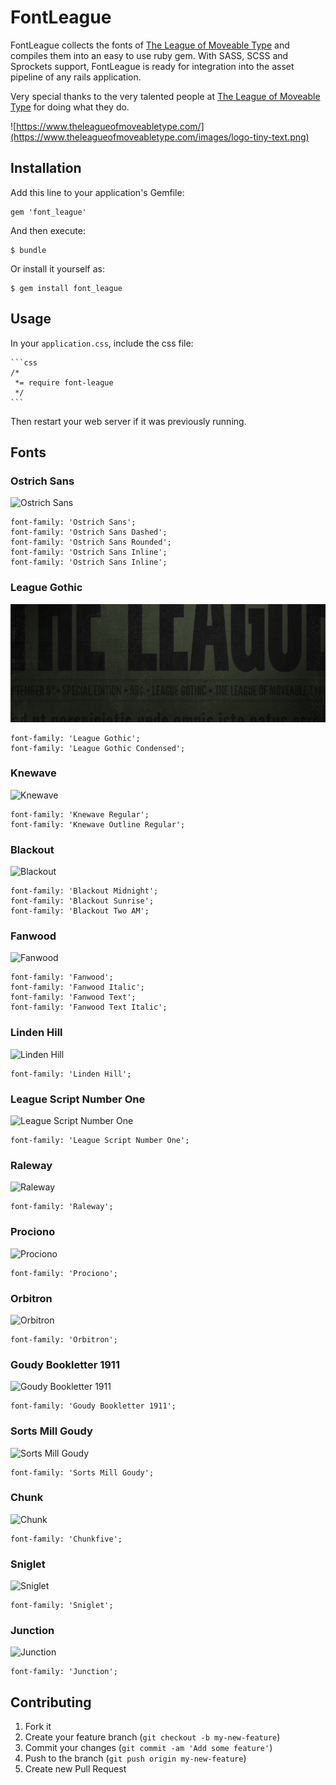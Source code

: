 # FontLeague

FontLeague collects the fonts of [The League of Moveable Type](https://www.theleagueofmoveabletype.com/) and compiles them into an easy to use ruby gem. With SASS, SCSS and Sprockets support, FontLeague is ready for integration into the asset pipeline of any rails application.

Very special thanks to the very talented people at [The League of Moveable Type](https://www.theleagueofmoveabletype.com/) for doing what they do.

![https://www.theleagueofmoveabletype.com/](https://www.theleagueofmoveabletype.com/images/logo-tiny-text.png)

## Installation

Add this line to your application's Gemfile:

    gem 'font_league'

And then execute:

    $ bundle

Or install it yourself as:

    $ gem install font_league

## Usage

In your `application.css`, include the css file:

    ```css
    /*
     *= require font-league
     */
    ```

Then restart your web server if it was previously running.

## Fonts

### Ostrich Sans

![Ostrich Sans](https://github.com/theleagueof/ostrich-sans/raw/master/images/ostrich-sans-1.jpeg)

    font-family: 'Ostrich Sans';
    font-family: 'Ostrich Sans Dashed';
    font-family: 'Ostrich Sans Rounded';
    font-family: 'Ostrich Sans Inline';
    font-family: 'Ostrich Sans Inline';

### League Gothic

![League Gothic](https://github.com/theleagueof/league-gothic/raw/master/images/league-gothic-1.png)

    font-family: 'League Gothic';
    font-family: 'League Gothic Condensed';

### Knewave

![Knewave](https://github.com/theleagueof/knewave/raw/master/images/knewave-1.png)

    font-family: 'Knewave Regular';
    font-family: 'Knewave Outline Regular';

### Blackout

![Blackout](https://github.com/theleagueof/blackout/raw/master/images/blackout-1.jpeg)

    font-family: 'Blackout Midnight';
    font-family: 'Blackout Sunrise';
    font-family: 'Blackout Two AM';

### Fanwood

![Fanwood](https://github.com/theleagueof/fanwood/raw/master/images/fanwood-1.jpeg)

    font-family: 'Fanwood';
    font-family: 'Fanwood Italic';
    font-family: 'Fanwood Text';
    font-family: 'Fanwood Text Italic';

### Linden Hill

![Linden Hill](https://github.com/theleagueof/linden-hill/raw/master/images/linden-hill-1.jpeg)

    font-family: 'Linden Hill';

###  League Script Number One

![League Script Number One](https://github.com/theleagueof/league-script-number-one/raw/master/images/league-script-number-one-1.jpeg)

    font-family: 'League Script Number One';

### Raleway

![Raleway](https://github.com/theleagueof/raleway/raw/master/images/raleway-1.jpeg)

    font-family: 'Raleway';

### Prociono

![Prociono](https://github.com/theleagueof/prociono/raw/master/images/prociono-1.png)

    font-family: 'Prociono';

### Orbitron

![Orbitron](https://github.com/theleagueof/orbitron/raw/master/images/orbitron-1.jpeg)

    font-family: 'Orbitron';

### Goudy Bookletter 1911
![Goudy Bookletter 1911](https://github.com/theleagueof/goudy-bookletter-1911/raw/master/images/goudy-bookletter-1911-1.jpeg)

    font-family: 'Goudy Bookletter 1911';

### Sorts Mill Goudy
![Sorts Mill Goudy](https://github.com/theleagueof/sorts-mill-goudy/raw/master/images/sorts-mill-goudy-1.png)

    font-family: 'Sorts Mill Goudy';

### Chunk

![Chunk](https://github.com/theleagueof/chunk/raw/master/images/chunk-1.jpeg)

    font-family: 'Chunkfive';

### Sniglet

![Sniglet](https://github.com/theleagueof/sniglet/raw/master/images/sniglet-1.jpeg)

    font-family: 'Sniglet';

### Junction

![Junction](https://github.com/theleagueof/junction/raw/master/images/junction-1.png)

    font-family: 'Junction';

## Contributing

1. Fork it
2. Create your feature branch (`git checkout -b my-new-feature`)
3. Commit your changes (`git commit -am 'Add some feature'`)
4. Push to the branch (`git push origin my-new-feature`)
5. Create new Pull Request
